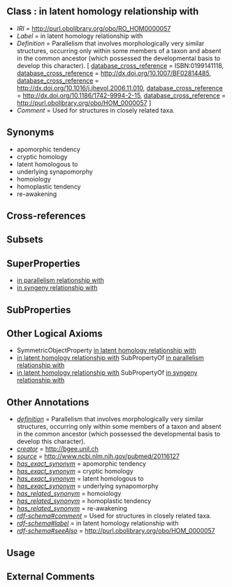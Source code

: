 
## Class : in latent homology relationship with

 * *IRI* = http://purl.obolibrary.org/obo/RO_HOM0000057
 * *Label* = in latent homology relationship with
 * *Definition* = Parallelism that involves morphologically very similar structures, occurring only within some members of a taxon and absent in the common ancestor (which possessed the developmental basis to develop this character). [ [database_cross_reference](../../ef/oboInOwl#hasDbXref.md) = ISBN:0199141118, [database_cross_reference](../../ef/oboInOwl#hasDbXref.md) = http://dx.doi.org/10.1007/BF02814485, [database_cross_reference](../../ef/oboInOwl#hasDbXref.md) = http://dx.doi.org/10.1016/j.jhevol.2006.11.010, [database_cross_reference](../../ef/oboInOwl#hasDbXref.md) = http://dx.doi.org/10.1186/1742-9994-2-15, [database_cross_reference](../../ef/oboInOwl#hasDbXref.md) = http://purl.obolibrary.org/obo/HOM_0000057 ]
 * *Comment* = Used for structures in closely related taxa.

## Synonyms

 * apomorphic tendency
 * cryptic homology
 * latent homologous to
 * underlying synapomorphy
 * homoiology
 * homoplastic tendency
 * re-awakening

## Cross-references


## Subsets


## SuperProperties

 * [in parallelism relationship with](../../RO/05/RO_HOM0000005.md)
 * [in syngeny relationship with](../../RO/58/RO_HOM0000058.md)

## SubProperties


## Other Logical Axioms

 * SymmetricObjectProperty [in latent homology relationship with](../../RO/57/RO_HOM0000057.md)
 * [in latent homology relationship with](../../RO/57/RO_HOM0000057.md) SubPropertyOf [in parallelism relationship with](../../RO/05/RO_HOM0000005.md)
 * [in latent homology relationship with](../../RO/57/RO_HOM0000057.md) SubPropertyOf [in syngeny relationship with](../../RO/58/RO_HOM0000058.md)

## Other Annotations

 * *[definition](../../IAO/15/IAO_0000115.md)* = Parallelism that involves morphologically very similar structures, occurring only within some members of a taxon and absent in the common ancestor (which possessed the developmental basis to develop this character).
 * *[creator](../../or/creator.md)* = http://bgee.unil.ch
 * *[source](../../ce/source.md)* = http://www.ncbi.nlm.nih.gov/pubmed/20116127
 * *[has_exact_synonym](../../ym/oboInOwl#hasExactSynonym.md)* = apomorphic tendency
 * *[has_exact_synonym](../../ym/oboInOwl#hasExactSynonym.md)* = cryptic homology
 * *[has_exact_synonym](../../ym/oboInOwl#hasExactSynonym.md)* = latent homologous to
 * *[has_exact_synonym](../../ym/oboInOwl#hasExactSynonym.md)* = underlying synapomorphy
 * *[has_related_synonym](../../ym/oboInOwl#hasRelatedSynonym.md)* = homoiology
 * *[has_related_synonym](../../ym/oboInOwl#hasRelatedSynonym.md)* = homoplastic tendency
 * *[has_related_synonym](../../ym/oboInOwl#hasRelatedSynonym.md)* = re-awakening
 * *[rdf-schema#comment](../../nt/rdf-schema#comment.md)* = Used for structures in closely related taxa.
 * *[rdf-schema#label](../../el/rdf-schema#label.md)* = in latent homology relationship with
 * *[rdf-schema#seeAlso](../../so/rdf-schema#seeAlso.md)* = http://purl.obolibrary.org/obo/HOM_0000057

## Usage


## External Comments

